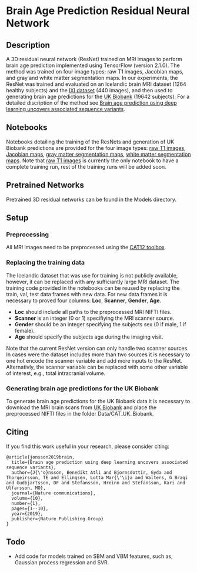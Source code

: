 # Brain Age Prediction Residual Neural Network

## Description
A 3D residual neural network (ResNet) trained on MRI images to perform brain age prediction implemented using TensorFlow (version 2.1.0). The method was trained on four image types: raw T1 images, Jacobian maps, and gray and white matter segmentation maps. In our experiments, the ResNet was trained and evaluated on an Icelandic brain MRI dataset (1264 healthy subjects) and the [IXI dataset](https://brain-development.org/ixi-dataset/) (440 images), and then used to generating brain age predictions for the [UK Biobank](https://www.ukbiobank.ac.uk/register-apply/) (19642 subjects). For a detailed discription of the method see [Brain age prediction using deep learning uncovers associated sequence variants](https://www.nature.com/articles/s41467-019-13163-9).

## Notebooks
Notebooks detailing the training of the ResNets and generation of UK Biobank predictions are provided for the four image types: [raw T1 images](Code/ResNet_TrainingAndInference(RawT1).ipynb), [Jacobian maps](Code/ResNet_TrainingAndInference(Jacobian).ipynb), [gray matter segmentation maps](Code/ResNet_TrainingAndInference(GrayMatter).ipynb), [white matter segmentation maps](Code/ResNet_TrainingAndInference(WhiteMatter).ipynb). Note that [raw T1 images](Code/ResNet_TrainingAndInference(RawT1).ipynb) is currently the only notebook to have a complete training run, rest of the training runs will be added soon.

## Pretrained Networks
Pretrained 3D residual networks can be found in the Models directory.

## Setup

### Preprocessing
All MRI images need to be preprocessed using the [CAT12 toolbox](http://www.neuro.uni-jena.de/cat/).

### Replacing the training data
The Icelandic dataset that was use for training is not publicly available, however, it can be replaced with any sufficiantly large MRI dataset. The training code provided in the notebooks can be reused by replacing the train, val, test data frames with new data. For new data frames it is necessary to proved four columns: **Loc**, **Scanner**, **Gender**, **Age**. 

* **Loc** should include all paths to the preprocessed MRI NIFTI files.
* **Scanner** is an integer (0 or 1) specifiying the MRI scanner source.
* **Gender** should be an integer specifying the subjects sex (0 if male, 1 if female).
* **Age** should specify the subjects age during the imaging visit. 

Note that the current ResNet version can only handle two scanner sources. In cases were the dataset includes more than two sources it is necessary to one hot encode the scanner variable and add more inputs to the ResNet. Alternativly, the scanner variable can be replaced with some other variable of interest, e.g., total intracranial volume.

### Generating brain age predictions for the UK Biobank
To generate brain age predictions for the UK Biobank data it is necessary to download the MRI brain scans from [UK Biobank](https://www.ukbiobank.ac.uk/register-apply/) and place the preprocessed NIFTI files in the folder Data/CAT_UK_Biobank.

## Citing

 If you find this work useful in your research, please consider citing: 

    @article{jonsson2019brain,
      title={Brain age prediction using deep learning uncovers associated sequence variants},
      author={J{\'o}nsson, Benedikt Atli and Bjornsdottir, Gyda and Thorgeirsson, TE and Ellingsen, Lotta Mar{\'\i}a and Walters, G Bragi and Gudbjartsson, DF and Stefansson, Hreinn and Stefansson, Kari and Ulfarsson, MO},
      journal={Nature communications},
      volume={10},
      number={1},
      pages={1--10},
      year={2019},
      publisher={Nature Publishing Group}
    }

## Todo
* Add code for models trained on SBM and VBM features, such as, Gaussian process regression and SVR.
